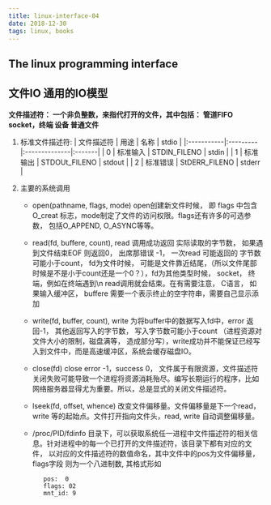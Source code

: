 ```yaml
---
title: linux-interface-04
date: 2018-12-30
tags: linux, books
---
```

The linux programming interface
----------


## 文件IO 通用的IO模型

**文件描述符： 一个非负整数，来指代打开的文件，其中包括： 管道FIFO socket，终端 设备 普通文件**
1. 标准文件描述符: 
    | 文件描述符 | 用途     | 名称          | stdio  |
    |:-----------|:---------|:--------------|:-------|
    | 0          | 标准输入 | STDIN_FILENO  | stdin  |
    | 1          | 标准输出 | STDOUt_FILENO | stdout |
    | 2          | 标准错误 | StDERR_FILENO | stderr       |

2. 主要的系统调用
   * open(pathname, flags, mode) open创建新文件时候， 即 flags 中包含 O_creat 标志，mode制定了文件的访问权限。flags还有许多的可选参数， 包括O_APPEND, O_ASYNC等等。 
   * read(fd, buffere, count), read 调用成功返回 实际读取的字节数， 如果遇到文件结束EOF 则返回0， 出席那错误 -1， 一次read 可能返回的 字节数可能小于count， fd为文件时候， 可能是文件靠近结尾，（所以文件尾部时候是不是小于count还是一个0？），fd为其他类型时候， socket， 终端，例如在终端遇到\n read调用就会结束。在有需要注意， C语言， 如果输入缓冲区， buffere 需要一个表示终止的空字符串，需要自己显示添加
   * write(fd, buffer, count), write 为将buffer中的数据写入fd中，error 返回-1， 其他返回写入的字节数， 写入字节数可能小于count （进程资源对文件大小的限制，磁盘满等， 造成部分写），write成功并不能保证已经写入到文件中，而是高速缓冲区，系统会缓存磁盘IO。
   * close(fd) close error -1，success 0， 文件属于有限资源，文件描述符关闭失败可能导致一个进程将资源消耗殆尽。编写长期运行的程序，比如网络服务器显得尤为重要。所以，总是显式的关闭文件描述符。
   * lseek(fd, offset, whence) 改变文件偏移量。文件偏移量是下一个read， write 等的起始点。文件打开指向文件头，read, write 自动调整偏移量。 
   * /proc/PID/fdinfo 目录下，可以获取系统任一进程中文件描述符的相关信息。针对进程中的每一个已打开的文件描述符，该目录下都有对应的文件， 以对应的文件描述符的数值命名，其中文件中的pos为文件偏移量， flags字段 则为一个八进制数, 其格式形如

     ``` text
        pos:  0
        flags: 02
        mnt_id: 9
     ```

  
